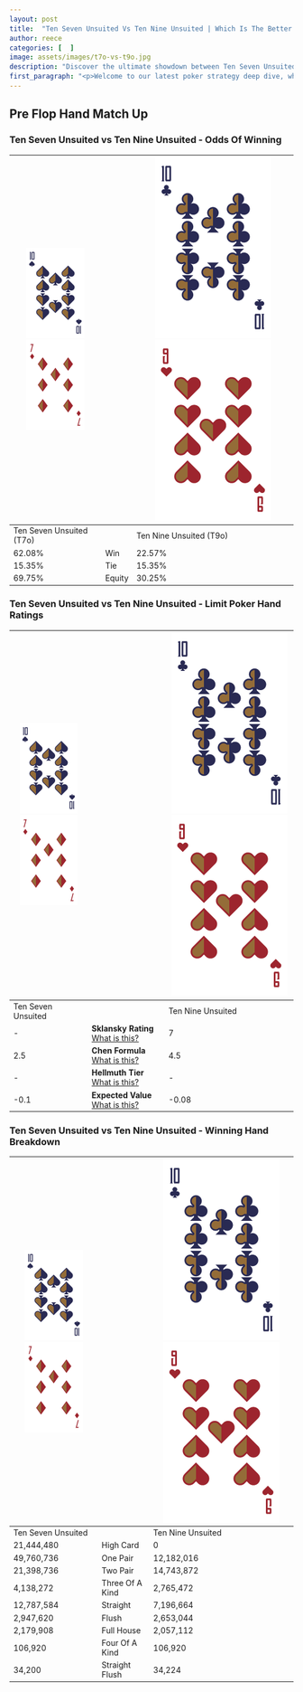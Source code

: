 ```yaml
---
layout: post
title:  "Ten Seven Unsuited Vs Ten Nine Unsuited | Which Is The Better Hand In Poker? A Complete Guide"
author: reece
categories: [  ]
image: assets/images/t7o-vs-t9o.jpg
description: "Discover the ultimate showdown between Ten Seven Unsuited and Ten Nine Unsuited in poker! Uncover the odds, strategies, and scenarios where one hand triumphs over the other. Get ready to up your poker game with this thrilling analysis."
first_paragraph: "<p>Welcome to our latest poker strategy deep dive, where we're pitting two distinct hands against each other in a high-stakes showdown: Ten Seven Unsuited vs Ten Nine Unsuited.</p><p>In the dynamic world of poker, every decision counts, and knowing which hand holds the upper hand is key to your success at the table.</p><p>In this article, we'll dissect these two hands, explore the scenarios where one dominates the other, and equip you with the knowledge to make strategic choices that can tip the odds in your favor.</p><p>Get ready to unravel the intriguing dynamics of these poker hands and elevate your game to new heights.</p>"
---
```




[comment]: # (sp0)

## Pre Flop Hand Match Up

<div class="table hand-ratings" markdown="1"> 



### Ten Seven Unsuited vs Ten Nine Unsuited - Odds Of Winning


    
| ![image info](assets/images/hand1/T.png) ![image info](assets/images/hand1/7o.png) |  | ![image info](assets/images/hand2/T.png) ![image info](assets/images/hand2/9o.png) |
| -------- | -------- | -------- |
| Ten Seven Unsuited (T7o) |  | Ten Nine Unsuited (T9o) |
| 62.08% | Win | 22.57% |
| 15.35% | Tie | 15.35% |
| 69.75% | Equity | 30.25% |




[comment]: # (sp1)



### Ten Seven Unsuited vs Ten Nine Unsuited - Limit Poker Hand Ratings


    
| ![image info](assets/images/hand1/T.png) ![image info](assets/images/hand1/7o.png) |  | ![image info](assets/images/hand2/T.png) ![image info](assets/images/hand2/9o.png) |
| -------- | -------- | -------- |
| Ten Seven Unsuited |  | Ten Nine Unsuited |
| - | **Sklansky Rating** [What is this?](/sklansky-rating-explained) | 7 |
| 2.5 | **Chen Formula** [What is this?](/chen-formula-explained) | 4.5 |
| - | **Hellmuth Tier** [What is this?](/Hellmuth-tier-explained) | - |
| -0.1 | **Expected Value** [What is this?](/expected-value-explained) | -0.08 |




[comment]: # (sp2)



### Ten Seven Unsuited vs Ten Nine Unsuited - Winning Hand Breakdown


    
| ![image info](assets/images/hand1/T.png) ![image info](assets/images/hand1/7o.png) |  | ![image info](assets/images/hand2/T.png) ![image info](assets/images/hand2/9o.png) |
| -------- | -------- | -------- |
| Ten Seven Unsuited |  | Ten Nine Unsuited |
| 21,444,480 | High Card | 0 |
| 49,760,736 | One Pair | 12,182,016 |
| 21,398,736 | Two Pair | 14,743,872 |
| 4,138,272 | Three Of A Kind | 2,765,472 |
| 12,787,584 | Straight | 7,196,664 |
| 2,947,620 | Flush | 2,653,044 |
| 2,179,908 | Full House | 2,057,112 |
| 106,920 | Four Of A Kind | 106,920 |
| 34,200 | Straight Flush | 34,224 |




[comment]: # (sp3)



</div>

[comment]: # (sp4)



[comment]: # (sp5)

